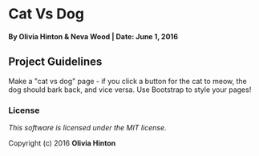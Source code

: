 # Cat Vs Dog 

#### By Olivia Hinton & Neva Wood | Date: June 1, 2016

## Project Guidelines

Make a "cat vs dog" page - if you click a button for the cat to meow, the dog should bark back, and vice versa. Use Bootstrap to style your pages!

### License

*This software is licensed under the MIT license.*

Copyright (c) 2016 **Olivia Hinton**
